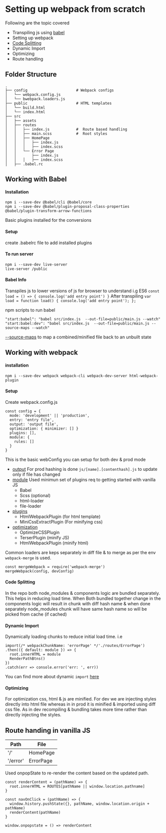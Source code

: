 # Setting up webpack from scratch

Following are the topic covered
  - Transpiling js using [babel][babel]
  - Setting up webpack
  - [Code Splitting][wb-codeSplitting]
  - Dynamic Import
  - Optimizing
  - Route handling

## Folder Structure
```
.
├── config                      # Webpack configs
│   └── webpack.config.js       
│   └── bwebpack.loaders.js     
├── public                      # HTML templates
│   └── build.html              
│   └── index.html              
├── src                     
│   ├── assets                          
│   ├── routes
│   │   ├── index.js            #  Route based handling
│   │   ├── main.scss           #  Root styles
│   │   ├── HomePage             
│   │   │   ├── index.js     
│   │   │   ├── index.scss  
│   │   └── Error Page       
│   │       ├── index.js    
│   │   │   ├── index.scss
│   ├── .babel.rc   
```



## Working with Babel
#### Installation
```
npm i --save-dev @babel/cli @babel/core
npm i --save-dev @babel/plugin-proposal-class-properties @babel/plugin-transform-arrow-functions
```
Basic plugins installed for the conversions
#### Setup
create .babelrc file to add installed plugins
#### To run server
```
npm i --save-dev live-server
live-server /public
```

#### Babel Info
Transpiles js to lower versions of js for browser to understand
i.g
ES6
`const load = () => { console.log('add entry point') }`
After transpiling
`
var load = function load() {
  console.log('add entry point');
};
`

npm scripts to run babel
```
"start:babel": "babel src/index.js  --out-file=public/main.js --watch"
"start:babel:dev": "babel src/index.js  --out-file=public/main.js --source-maps --watch"
```
[--source-maps][sourcemapRef] to map a combined/minified file back to an unbuilt state

[sourcemapRef]: https://www.html5rocks.com/en/tutorials/developertools/sourcemaps/


## Working with webpack

#### installation
```
npm i --save-dev webpack webpack-cli webpack-dev-server html-webpack-plugin
```
#### Setup
Create webpack.config.js
```
const config = {
  mode: 'development' || 'production',
  entry: 'entry file',
  output: 'output file',
  optimization: { minimizer: [] }
  plugins: [],
  module: {
    rules: []
  }
}
```
This is the basic webConfig you can setup for both dev & prod mode
- [output][wb-output]
    For prod  hashing is done `js/[name].[contenthash].js` to update only if file has changed
- [module][wb-module]
    Used minimun set of plugins req to getting started with vanilla JS
    - Babel
    - Scss (optional)
    - html-loader
    - file-loader
- [plugins][wb-plugin]
    - HtmlWebpackPlugin (for html template)
    - MiniCssExtractPlugin (For minifying css)
- [optimization][wb-optmization]
    - OptimizeCSSPlugin
    - TerserPlugin (minify JS)
    - HtmlWebpackPlugin (minify html)

Common loaders are keps separately in diff file & to merge as per the env
`webpack-merge` is used.
```
const mergeWebpack = require('webpack-merge')
mergeWebpack(config, devConfig)
```

#### Code Splitting
In the repo both node_modules & components logic are bundled separately. This helps in reducing load time. When Both bundled together change in the components logic will result in chunk with diff hash name & when done separately node_modules chunk will have same hash name so will be picked from cache (if cached)

#### Dynamic Import
  Dynamically loading chunks to reduce initial load time.
  i.e
  ```
  import(/* webpackChunkName: 'errorPage' */'./routes/ErrorPage')
  .then(({ default: module }) => {
    root.innerHTML = module
    RenderPathBtns()
  })
  .catch(err => console.error('err: ', err))
  ```
  You can find more about dynamic `import` [here][dyimport]

#### Optimizing
  For optimization css, html & js are minified. For dev we are injecting styles directly into html file whereas in in prod it is minified & imported using diff css file. As in dev recompiling & bundling takes more time rather than directly injecting the styles.

## Route handing in vanilla JS
| Path | File |
| ------ | ------ |
| '/' | HomePage |
| '/error' | ErrorPage |

Used onpopState to re-render the content based on the updated path.
```
const renderContent = (pathName) => {
  root.innerHTML = ROUTES[pathName || window.location.pathname]
}

const navOnClick = (pathName) => {
  window.history.pushState({}, pathName, window.location.origin + pathName)
  renderContent(pathName)
}

window.onpopstate = () => renderContent
```

[babel]: https://babeljs.io/docs/en/
[wb-plugin]: https://webpack.js.org/plugins/
[wb-module]: https://webpack.js.org/configuration/module/
[wb-output]: https://webpack.js.org/configuration/output/
[wb-codeSplitting]: https://webpack.js.org/guides/code-splitting/
[wb-optmization]: https://webpack.js.org/configuration/optimization/
[dyimport]: https://developer.mozilla.org/en-US/docs/Web/JavaScript/Reference/Statements/import
